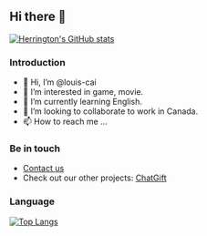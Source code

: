 ## Hi there 👋

[![Herrington's GitHub stats](https://github-readme-stats.vercel.app/api?username=louis-cai&show_icons=true&theme=transparent)](https://github.com/anuraghazra/github-readme-stats)

### Introduction

- 👋 Hi, I’m @louis-cai
- 👀 I’m interested in game, movie.
- 🌱 I’m currently learning English.
- 💞️ I’m looking to collaborate to work in Canada.
- 📫 How to reach me ...

### Be in touch

* [Contact us]([https://darkness.app/contact/](https://twitter.com/louis__cai))
* Check out our other projects: [ChatGift](https://www.whichgift.vip/)


### Language

[![Top Langs](https://github-readme-stats.vercel.app/api/top-langs/?username=louis-cai&layout=compact&theme=transparent)](https://github.com/anuraghazra/github-readme-stats)
